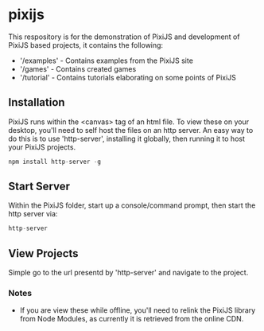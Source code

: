 # pixijs
This respository is for the demonstration of PixiJS and development of PixiJS based projects, it contains the following:
* '/examples' - Contains examples from the PixiJS site
* '/games' - Contains created games
* '/tutorial' - Contains tutorials elaborating on some points of PixiJS

## Installation
PixiJS runs within the \<canvas\> tag of an html file. To view these on your desktop, you'll need to self host the files on an http server. An easy way to do this is to use 'http-server', installing it globally, then running it to host your PixiJS projects.

```javascript
npm install http-server -g
```

## Start Server
Within the PixiJS folder, start up a console/command prompt, then start the http server via:

```javascript
http-server
```

## View Projects
Simple go to the url presentd by 'http-server' and navigate to the project.

### Notes
* If you are view these while offline, you'll need to relink the PixiJS library from Node Modules, as currently it is retrieved from the online CDN.